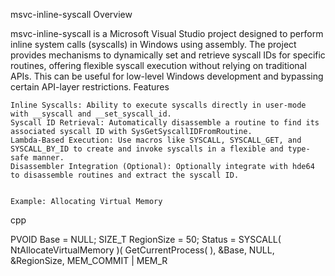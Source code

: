 msvc-inline-syscall
Overview

msvc-inline-syscall is a Microsoft Visual Studio project designed to perform inline system calls (syscalls) in Windows using assembly. The project provides mechanisms to dynamically set and retrieve syscall IDs for specific routines, offering flexible syscall execution without relying on traditional APIs. This can be useful for low-level Windows development and bypassing certain API-layer restrictions.
Features

    Inline Syscalls: Ability to execute syscalls directly in user-mode with __syscall and __set_syscall_id.
    Syscall ID Retrieval: Automatically disassemble a routine to find its associated syscall ID with SysGetSyscallIDFromRoutine.
    Lambda-Based Execution: Use macros like SYSCALL, SYSCALL_GET, and SYSCALL_BY_ID to create and invoke syscalls in a flexible and type-safe manner.
    Disassembler Integration (Optional): Optionally integrate with hde64 to disassemble routines and extract the syscall ID.


    Example: Allocating Virtual Memory

cpp

PVOID Base = NULL;
SIZE_T RegionSize = 50;
Status = SYSCALL( NtAllocateVirtualMemory )( GetCurrentProcess( ), &Base, NULL, &RegionSize, MEM_COMMIT | MEM_R
